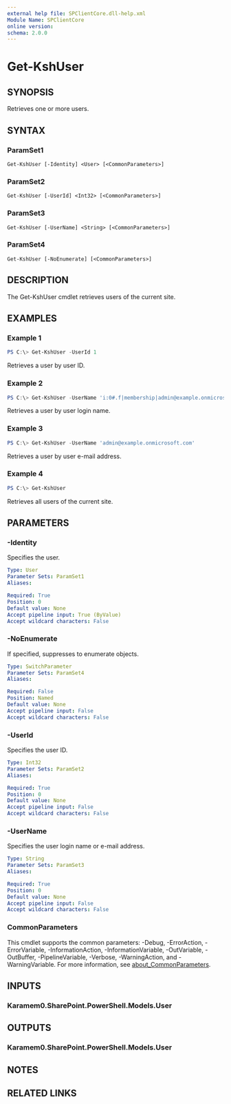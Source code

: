 ```yaml
---
external help file: SPClientCore.dll-help.xml
Module Name: SPClientCore
online version:
schema: 2.0.0
---
```


# Get-KshUser

## SYNOPSIS
Retrieves one or more users.

## SYNTAX

### ParamSet1
```
Get-KshUser [-Identity] <User> [<CommonParameters>]
```

### ParamSet2
```
Get-KshUser [-UserId] <Int32> [<CommonParameters>]
```

### ParamSet3
```
Get-KshUser [-UserName] <String> [<CommonParameters>]
```

### ParamSet4
```
Get-KshUser [-NoEnumerate] [<CommonParameters>]
```

## DESCRIPTION
The Get-KshUser cmdlet retrieves users of the current site.

## EXAMPLES

### Example 1
```powershell
PS C:\> Get-KshUser -UserId 1
```

Retrieves a user by user ID.

### Example 2
```powershell
PS C:\> Get-KshUser -UserName 'i:0#.f|membership|admin@example.onmicrosoft.com'
```

Retrieves a user by user login name.

### Example 3
```powershell
PS C:\> Get-KshUser -UserName 'admin@example.onmicrosoft.com'
```

Retrieves a user by user e-mail address.

### Example 4
```powershell
PS C:\> Get-KshUser
```

Retrieves all users of the current site.

## PARAMETERS

### -Identity
Specifies the user.

```yaml
Type: User
Parameter Sets: ParamSet1
Aliases:

Required: True
Position: 0
Default value: None
Accept pipeline input: True (ByValue)
Accept wildcard characters: False
```

### -NoEnumerate
If specified, suppresses to enumerate objects.

```yaml
Type: SwitchParameter
Parameter Sets: ParamSet4
Aliases:

Required: False
Position: Named
Default value: None
Accept pipeline input: False
Accept wildcard characters: False
```

### -UserId
Specifies the user ID.

```yaml
Type: Int32
Parameter Sets: ParamSet2
Aliases:

Required: True
Position: 0
Default value: None
Accept pipeline input: False
Accept wildcard characters: False
```

### -UserName
Specifies the user login name or e-mail address.

```yaml
Type: String
Parameter Sets: ParamSet3
Aliases:

Required: True
Position: 0
Default value: None
Accept pipeline input: False
Accept wildcard characters: False
```

### CommonParameters
This cmdlet supports the common parameters: -Debug, -ErrorAction, -ErrorVariable, -InformationAction, -InformationVariable, -OutVariable, -OutBuffer, -PipelineVariable, -Verbose, -WarningAction, and -WarningVariable. For more information, see [about_CommonParameters](http://go.microsoft.com/fwlink/?LinkID=113216).

## INPUTS

### Karamem0.SharePoint.PowerShell.Models.User

## OUTPUTS

### Karamem0.SharePoint.PowerShell.Models.User

## NOTES

## RELATED LINKS
